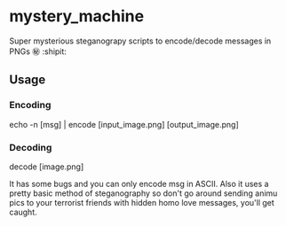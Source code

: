 # mystery_machine
Super mysterious steganograpy scripts to encode/decode messages in PNGs :secret: :shipit:

## Usage

### Encoding

echo -n \[msg\] | encode \[input_image.png\] \[output_image.png\] 

### Decoding
decode [image.png]

It has some bugs and you can only encode msg in ASCII. Also it uses a pretty basic method of steganography so don't go around sending animu pics to your terrorist friends with hidden homo love messages, you'll get caught.

